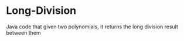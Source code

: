 # Long-Division

Java code that given two polynomials, it returns the long division result between them
